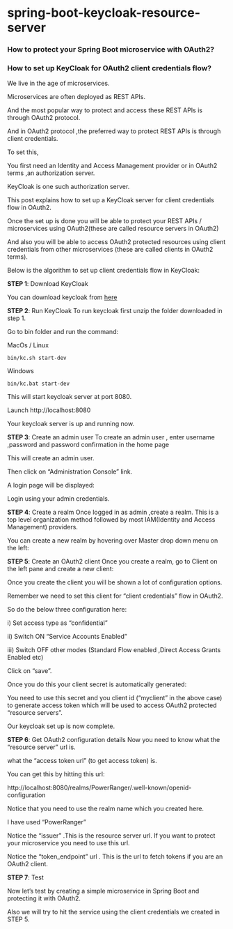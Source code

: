 # spring-boot-keycloak-resource-server

### How to protect your Spring Boot microservice with OAuth2?

### How to set up KeyCloak for OAuth2 client credentials flow?

We live in the age of microservices.

Microservices are often deployed as REST APIs.

And the most popular way to protect and access these REST APIs is through OAuth2 protocol.

And in OAuth2 protocol ,the preferred way to protect REST APIs is through client credentials.

To set this,

You first need an Identity and Access Management provider or in OAuth2 terms ,an authorization server.

KeyCloak is one such authorization server.

This post explains how to set up a KeyCloak server for client credentials flow in OAuth2.

Once the set up is done you will be able to protect your REST APIs / microservices using OAuth2(these are called
resource servers in OAuth2)

And also you will be able to access OAuth2 protected resources using client credentials from other microservices (these
are called clients in OAuth2 terms).

Below is the algorithm to set up client credentials flow in KeyCloak:

**STEP 1**: Download KeyCloak

You can download keycloak from [here](https://www.keycloak.org/)

**STEP 2**: Run KeyCloak
To run keycloak first unzip the folder downloaded in step 1.

Go to bin folder and run the command:

MacOs / Linux

```shell
bin/kc.sh start-dev
```

Windows

```shell
bin/kc.bat start-dev
```

This will start keycloak server at port 8080.

Launch http://localhost:8080

Your keycloak server is up and running now.

**STEP 3**: Create an admin user
To create an admin user , enter username ,password and password confirmation in the home page

This will create an admin user.

Then click on “Administration Console” link.

A login page will be displayed:

Login using your admin credentials.

**STEP 4**: Create a realm
Once logged in as admin ,create a realm. This is a top level organization method followed by most IAM(Identity and
Access Management) providers.

You can create a new realm by hovering over Master drop down menu on the left:

**STEP 5**: Create an OAuth2 client
Once you create a realm, go to Client on the left pane and create a new client:

Once you create the client you will be shown a lot of configuration options.

Remember we need to set this client for “client credentials” flow in OAuth2.

So do the below three configuration here:

i) Set access type as “confidential”

ii) Switch ON “Service Accounts Enabled”

iii) Switch OFF other modes (Standard Flow enabled ,Direct Access Grants Enabled etc)

Click on “save”.

Once you do this your client secret is automatically generated:

You need to use this secret and you client id (“myclient” in the above case) to generate access token which will be used
to access OAuth2 protected “resource servers”.

Our keycloak set up is now complete.

**STEP 6**: Get OAuth2 configuration details
Now you need to know what the “resource server” url is.

what the “access token url” (to get access token) is.

You can get this by hitting this url:

http://localhost:8080/realms/PowerRanger/.well-known/openid-configuration

Notice that you need to use the realm name which you created here.

I have used “PowerRanger”

Notice the “issuer” .This is the resource server url. If you want to protect your microservice you need to use this url.

Notice the “token_endpoint” url . This is the url to fetch tokens if you are an OAuth2 client.

**STEP 7**: Test

Now let’s test by creating a simple microservice in Spring Boot and protecting it with OAuth2.

Also we will try to hit the service using the client credentials we created in STEP 5.